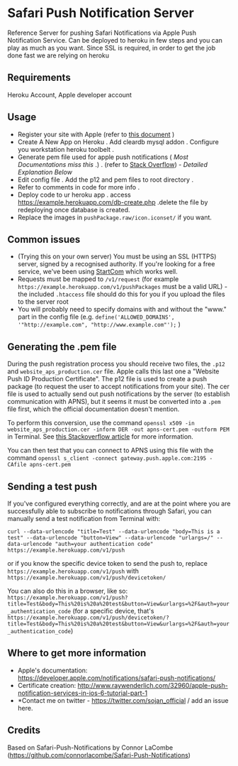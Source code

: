 Safari Push Notification Server
===============================

Reference Server for pushing Safari Notifications via Apple Push Notification Service.
Can be deployed to heroku in few steps and you can play as much as you want.
Since SSL is required, in order to get the job done fast we are relying on heroku

Requirements
----
Heroku Account, Apple developer account

Usage
----
 - Register your site with Apple (refer to [this document](https://developer.apple.com/library/mac/documentation/NetworkingInternet/Conceptual/NotificationProgrammingGuideForWebsites/PushNotifications/PushNotifications.html#//apple_ref/doc/uid/TP40013225-CH3-SW1) )
 - Create A New App on Heroku . Add cleardb mysql addon . Configure you workstation heroku toolbelt .
 - Generate pem file used for apple push notifications ( *Most Documentations miss this* .) . (refer to [Stack Overflow](http://stackoverflow.com/questions/21250510/generate-pem-file-used-to-setup-apple-push-notification)) - *Detailed Explanation Below*
 - Edit config file . Add the p12 and pem files to root directory .
 - Refer to comments in code for more info .
 - Deploy code to ur heroku app . access https://example.herokuapp.com/db-create.php .delete the file
   by redeploying once database is created.
 - Replace the images in `pushPackage.raw/icon.iconset/` if you want.

Common issues
----
 - (Trying this on your own server) You must be using an SSL (HTTPS) server, signed by a recognised authority. If you're looking for a free service, we've been using [StartCom](https://www.startcom.org/) which works well.
 - Requests must be mapped to `/v1/request` (for example `https://example.herokuapp.com/v1/pushPackages` must be a valid URL) - the included `.htaccess` file should do this for you if you upload the files to the server root
 - You will probably need to specify domains with and without the "www." part in the config file (e.g. `define('ALLOWED_DOMAINS', '"http://example.com", "http://www.example.com"');` )

Generating the .pem file
----
During the push registration process you should receive two files, the `.p12` and `website_aps_production.cer` file. Apple calls this last one a "Website Push ID Production Certificate".
The p12 file is used to create a push package (to request the user to accept notifications from your site).
The cer file is used to actually send out push notifications by the server (to establish communication with APNS), but it seems it must be converted into a `.pem` file first, which the official documentation doesn't mention.

To perform this conversion, use the command `openssl x509 -in website_aps_production.cer -inform DER -out apns-cert.pem -outform PEM` in Terminal. See [this Stackoverflow article](http://stackoverflow.com/questions/1762555/creating-pem-file-for-apns) for more information.

You can then test that you can connect to APNS using this file with the command `openssl s_client -connect gateway.push.apple.com:2195 -CAfile apns-cert.pem`

Sending a test push
----
If you've configured everything correctly, and are at the point where you are successfully able to subscribe to notifications through Safari, you can manually send a test notification from Terminal with:

`curl --data-urlencode "title=Test" --data-urlencode "body=This is a test" --data-urlencode "button=View" --data-urlencode "urlargs=/" --data-urlencode "auth=your authentication code" https://example.herokuapp.com/v1/push`

or if you know the specific device token to send the push to, replace `https://example.herokuapp.com/v1/push` with `https://example.herokuapp.com/v1/push/devicetoken/`

You can also do this in a browser, like so:
`https://example.herokuapp.com/v1/push?title=Test&body=This%20is%20a%20test&button=View&urlargs=%2F&auth=your_authentication_code` (for a specific device, that's `https://example.herokuapp.com/v1/push/devicetoken/?title=Test&body=This%20is%20a%20test&button=View&urlargs=%2F&auth=your_authentication_code`)

Where to get more information
----
 - Apple's documentation: https://developer.apple.com/notifications/safari-push-notifications/
 - Certificate creation: http://www.raywenderlich.com/32960/apple-push-notification-services-in-ios-6-tutorial-part-1
 - *Contact me on twitter - https://twitter.com/sojan_official / add an issue here.

Credits
----
Based on Safari-Push-Notifications by Connor LaCombe (https://github.com/connorlacombe/Safari-Push-Notifications)
